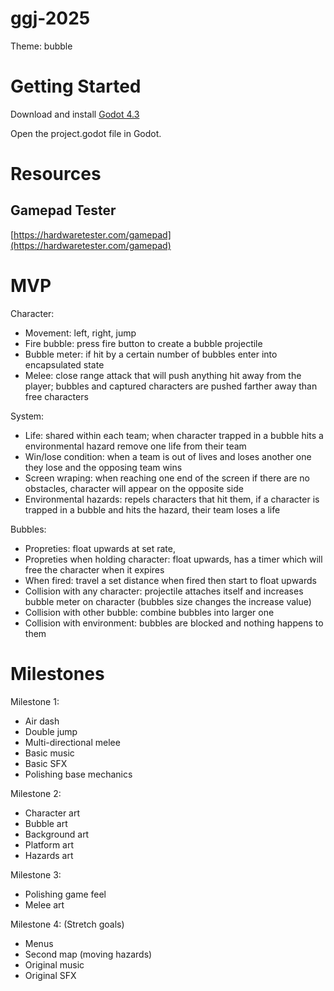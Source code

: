 # ggj-2025

Theme: bubble

# Getting Started

Download and install [Godot 4.3](https://godotengine.org/download)

Open the project.godot file in Godot.

# Resources

## Gamepad Tester

[https://hardwaretester.com/gamepad](https://hardwaretester.com/gamepad)

# MVP

Character:
  - Movement: left, right, jump
  - Fire bubble: press fire button to create a bubble projectile
  - Bubble meter: if hit by a certain number of bubbles enter into encapsulated state
  - Melee: close range attack that will push anything hit away from the player; bubbles and captured characters are pushed farther away than free characters

System:
  - Life: shared within each team; when character trapped in a bubble hits a environmental hazard remove one life from their team
  - Win/lose condition: when a team is out of lives and loses another one they lose and the opposing team wins
  - Screen wraping: when reaching one end of the screen if there are no obstacles, character will appear on the opposite side
  - Environmental hazards: repels characters that hit them, if a character is trapped in a bubble and hits the hazard, their team loses a life

Bubbles:
  - Propreties: float upwards at set rate,
  - Propreties when holding character: float upwards, has a timer which will free the character when it expires
  - When fired: travel a set distance when fired then start to float upwards
  - Collision with any character: projectile attaches itself and increases bubble meter on character (bubbles size changes the increase value)
  - Collision with other bubble: combine bubbles into larger one
  - Collision with environment: bubbles are blocked and nothing happens to them

# Milestones

Milestone 1:
  - Air dash
  - Double jump
  - Multi-directional melee
  - Basic music
  - Basic SFX
  - Polishing base mechanics

Milestone 2:
  - Character art
  - Bubble art
  - Background art
  - Platform art
  - Hazards art

Milestone 3:
  - Polishing game feel
  - Melee art

Milestone 4: (Stretch goals)
  - Menus
  - Second map (moving hazards)
  - Original music
  - Original SFX
